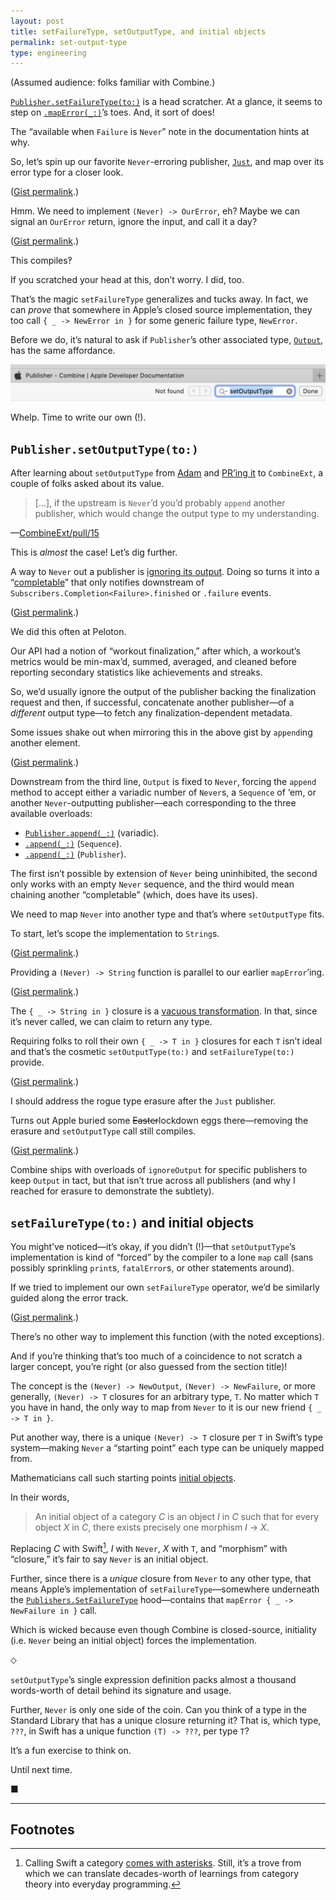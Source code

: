 ```yaml
---
layout: post
title: setFailureType, setOutputType, and initial objects
permalink: set-output-type
type: engineering
---
```


(Assumed audience: folks familiar with Combine.)

[`Publisher.setFailureType(to:)`](https://developer.apple.com/documentation/combine/publisher/3204753-setfailuretype) is a head scratcher. At a glance, it seems to step on [`.mapError(_:)`](https://developer.apple.com/documentation/combine/publisher/3204719-maperror)’s toes. And, it sort of does!

The “available when `Failure` is `Never`” note in the documentation hints at why.

So, let’s spin up our favorite `Never`-erroring publisher, [`Just`](https://developer.apple.com/documentation/combine/just), and map over its error type for a closer look.

<script src="https://gist.github.com/jasdev/0f5f36ae0cbea851eb4ac37e9635e30e.js"></script>

([Gist permalink](https://gist.github.com/jasdev/0f5f36ae0cbea851eb4ac37e9635e30e).)

Hmm. We need to implement `(Never) -> OurError`, eh? Maybe we can signal an `OurError` return, ignore the input, and call it a day?

<script src="https://gist.github.com/jasdev/dc5cd15980231022e94c29a03a239039.js"></script>

([Gist permalink](https://gist.github.com/jasdev/dc5cd15980231022e94c29a03a239039).)

This compiles‽

If you scratched your head at this, don’t worry. I did, too.

That’s the magic `setFailureType` generalizes and tucks away. In fact, we can _prove_ that somewhere in Apple’s closed source implementation, they too call `{ _ -> NewError in }` for some generic failure type, `NewError`.

Before we do, it’s natural to ask if `Publisher`’s other associated type, [`Output`](https://developer.apple.com/documentation/combine/publisher/3204681-output), has the same affordance.

![](/public/images/search_for_set_output_type.png)

Whelp. Time to write our own (!).

## `Publisher.setOutputType(to:)`

After learning about `setOutputType` from [Adam](https://twitter.com/sharplet) and [PR’ing it](https://github.com/CombineCommunity/CombineExt/pull/15) to `CombineExt`, a couple of folks asked about its value.

> […], if the upstream is `Never`’d you’d probably `append` another publisher, which would change the output type to my understanding.

—[CombineExt/pull/15](https://github.com/CombineCommunity/CombineExt/pull/15#pullrequestreview-387675862)

This is *almost* the case! Let’s dig further.

A way to `Never` out a publisher is [ignoring its output](https://developer.apple.com/documentation/combine/publisher/3204714-ignoreoutput). Doing so turns it into a “[completable](https://github.com/ReactiveX/RxSwift/blob/002d325b0bdee94e7882e1114af5ff4fe1e96afa/Documentation/Traits.md#completable)” that only notifies downstream of `Subscribers.Completion<Failure>.finished` or `.failure` events.

<script src="https://gist.github.com/jasdev/1e7d5fa1c097e001f206ae190c20915b.js"></script>

([Gist permalink](https://gist.github.com/jasdev/1e7d5fa1c097e001f206ae190c20915b).)

We did this often at Peloton.

Our API had a notion of “workout finalization,” after which, a workout’s metrics would be min-max’d, summed, averaged, and cleaned before reporting secondary statistics like achievements and streaks.

So, we’d usually ignore the output of the publisher backing the finalization request and then, if successful, concatenate another publisher—of a _different_ output type—to fetch any finalization-dependent metadata.

Some issues shake out when mirroring this in the above gist by `append`ing another element.

<script src="https://gist.github.com/jasdev/d88cc0d9154a4bcc4b5cc2444d9f4418.js"></script>

([Gist permalink](https://gist.github.com/jasdev/d88cc0d9154a4bcc4b5cc2444d9f4418).)

Downstream from the third line, `Output` is fixed to `Never`, forcing the `append` method to accept either a variadic number of `Never`s, a `Sequence` of ‘em, or another `Never`-outputting publisher—each corresponding to the three available overloads:

- [`Publisher.append(_:)`](https://developer.apple.com/documentation/combine/publisher/3204683-append) (variadic).
- [`.append(_:)`](https://developer.apple.com/documentation/combine/publisher/3204684-append) (`Sequence`).
- [`.append(_:)`](https://developer.apple.com/documentation/combine/publisher/3204685-append) (`Publisher`).

The first isn’t possible by extension of `Never` being uninhibited, the second only works with an empty `Never` sequence, and the third would mean chaining another “completable” (which, does have its uses).

We need to map `Never` into another type and that’s where `setOutputType` fits.

To start, let’s scope the implementation to `String`s.

<script src="https://gist.github.com/jasdev/56d4602fca5171095900eeb345d55288.js"></script>

([Gist permalink](https://gist.github.com/jasdev/56d4602fca5171095900eeb345d55288).)

Providing a `(Never) -> String` function is parallel to our earlier `mapError`’ing.

<script src="https://gist.github.com/jasdev/eb6aed4b28648890b42bac1695eed8ca.js"></script>

([Gist permalink](https://gist.github.com/jasdev/eb6aed4b28648890b42bac1695eed8ca).)

The `{ _ -> String in }` closure is a [vacuous transformation](https://en.wikipedia.org/wiki/Vacuous_truth). In that, since it’s never called, we can claim to return any type.

Requiring folks to roll their own `{ _ -> T in }` closures for each `T` isn’t ideal and that’s the cosmetic `setOutputType(to:)` and `setFailureType(to:)` provide.

<script src="https://gist.github.com/jasdev/bdbfb245e2da525d16252310aaaab5ab.js"></script>

([Gist permalink](https://gist.github.com/jasdev/bdbfb245e2da525d16252310aaaab5ab).)

I should address the rogue type erasure after the `Just` publisher.

Turns out Apple buried some ~~Easter~~lockdown eggs there—removing the erasure and `setOutputType` call still compiles.

<script src="https://gist.github.com/jasdev/34948b0a2a1ede6356e3e96c9ff59a86.js"></script>

([Gist permalink](https://gist.github.com/jasdev/34948b0a2a1ede6356e3e96c9ff59a86).)

Combine ships with overloads of `ignoreOutput` for specific publishers to keep `Output` in tact, but that isn’t true across all publishers (and why I reached for erasure to demonstrate the subtlety).

## `setFailureType(to:)` and initial objects

You might’ve noticed—it’s okay, if you didn’t (!)—that `setOutputType`’s implementation is kind of “forced” by the compiler to a lone `map` call (sans possibly sprinkling `print`s, `fatalError`s, or other statements around).

If we tried to implement our own `setFailureType` operator, we’d be similarly guided along the error track.

<script src="https://gist.github.com/jasdev/85b093150c8e9399da7edc5fe62b2d00.js"></script>

([Gist permalink](https://gist.github.com/jasdev/85b093150c8e9399da7edc5fe62b2d00).)

There’s no other way to implement this function (with the noted exceptions).

And if you’re thinking that’s too much of a coincidence to not scratch a larger concept, you’re right (or also guessed from the section title)!

The concept is the `(Never) -> NewOutput`, `(Never) -> NewFailure`, or more generally, `(Never) -> T` closures for an arbitrary type, `T`. No matter which `T` you have in hand, the only way to map from `Never` to it is our new friend `{ _ -> T in }`.

Put another way, there is a unique `(Never) -> T` closure per `T` in Swift’s type system—making `Never` a “starting point” each type can be uniquely mapped from.

Mathematicians call such starting points [initial objects](https://en.wikipedia.org/wiki/Initial_and_terminal_objects).

In their words,

> An initial object of a category _C_ is an object _I_ in _C_ such that for every object _X_ in _C_, there exists precisely one morphism _I_ → _X_.

Replacing _C_ with Swift[^1], _I_ with `Never`, _X_ with `T`, and “morphism” with “closure,” it’s fair to say `Never` is an initial object.

Further, since there is a _unique_ closure from `Never` to any other type, that means Apple’s implementation of `setFailureType`—somewhere underneath the [`Publishers.SetFailureType`](https://developer.apple.com/documentation/combine/publishers/setfailuretype) hood—contains that `mapError { _ -> NewFailure in }` call.

Which is wicked because even though Combine is closed-source, initiality (i.e. `Never` being an initial object) forces the implementation. 

⬦

`setOutputType`’s single expression definition packs almost a thousand words-worth of detail behind its signature and usage.

Further, `Never` is only one side of the coin. Can you think of a type in the Standard Library that has a unique closure returning it? That is, which type, `???`, in Swift has a unique function `(T) -> ???`, per type `T`?

It’s a fun exercise to think on.

Until next time.

■

---

## Footnotes

[^1]: Calling Swift a category [comes with asterisks](https://ro-che.info/articles/2016-08-07-hask-category). Still, it’s a trove from which we can translate decades-worth of learnings from category theory into everyday programming.
